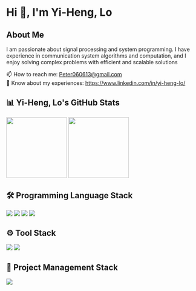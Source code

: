 # Hi 👋, I'm Yi-Heng, Lo  

## About Me  
I am passionate about signal processing and system programming.
I have experience in communication system algorithms and computation, and I enjoy solving complex problems with efficient and scalable solutions

📫 How to reach me: Peter060613@gmail.com  
🔗 Know about my experiences: https://www.linkedin.com/in/yi-heng-lo/


## 📊 Yi-Heng, Lo's GitHub Stats  
<div align="left">
  <img height="160em" src="https://github-readme-stats.vercel.app/api?username=PeterLo0606&show_icons=true&theme=dark" />
  <img height="160em" src="https://github-readme-stats.vercel.app/api/top-langs/?username=PeterLo0606&layout=compact&theme=dark" />
</div>

## 🛠 Programming Language Stack  
<p align="left">
  <a href="https://www.cprogramming.com/"><img src="https://img.shields.io/badge/-C-A8B9CC?style=flat-square&logo=c&logoColor=white"/></a>
  <a href="https://isocpp.org/"><img src="https://img.shields.io/badge/-C++-00599C?style=flat-square&logo=c%2B%2B&logoColor=white"/></a>
  <a href="https://www.python.org/"><img src="https://img.shields.io/badge/-Python-3776AB?style=flat-square&logo=python&logoColor=white"/></a>
  <a href="https://www.mathworks.com/products/matlab.html"><img src="https://img.shields.io/badge/-MATLAB-0076A8?style=flat-square&logo=mathworks&logoColor=white"/></a>
</p>

## ⚙️ Tool Stack  
<p align="left">
  <a href="https://git-scm.com/"><img src="https://img.shields.io/badge/-Git-F05032?style=flat-square&logo=git&logoColor=white"/></a>
  <a href="https://visualstudio.microsoft.com/"><img src="https://img.shields.io/badge/-Visual_Studio-5C2D91?style=flat-square&logo=visual-studio&logoColor=white"/></a>
</p>

## 📌 Project Management Stack  
<p align="left">
  <a href="https://github.com/"><img src="https://img.shields.io/badge/-GitHub-181717?style=flat-square&logo=github&logoColor=white"/></a>
</p>
